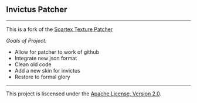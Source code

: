 ## Invictus Patcher

* * *

This is a fork of the [Soartex Texture Patcher](https://github.com/Soartex-Fanver/Texture-Patcher)

*Goals of Project:*

* Allow for patcher to work of github
* Integrate new json format
* Clean old code
* Add a new skin for invictus
* Restore to formal glory

* * *

This project is liscensed under the [Apache License, Version 2.0](http://www.apache.org/licenses/LICENSE-2.0.html).
